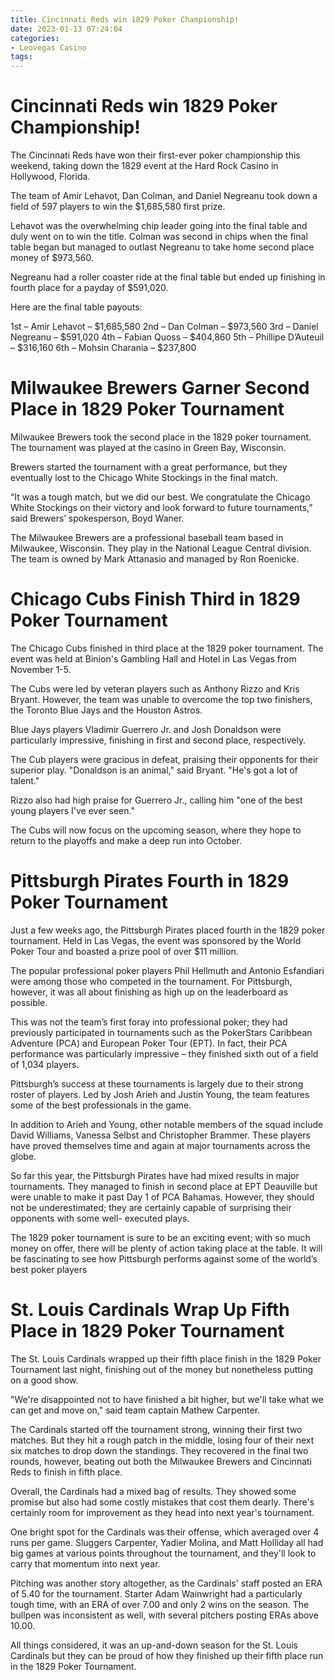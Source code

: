 ```yaml
---
title: Cincinnati Reds win 1829 Poker Championship!
date: 2023-01-13 07:24:04
categories:
- Leovegas Casino
tags:
---
```



#  Cincinnati Reds win 1829 Poker Championship!

The Cincinnati Reds have won their first-ever poker championship this weekend, taking down the 1829 event at the Hard Rock Casino in Hollywood, Florida.

The team of Amir Lehavot, Dan Colman, and Daniel Negreanu took down a field of 597 players to win the $1,685,580 first prize.

Lehavot was the overwhelming chip leader going into the final table and duly went on to win the title. Colman was second in chips when the final table began but managed to outlast Negreanu to take home second place money of $973,560.

Negreanu had a roller coaster ride at the final table but ended up finishing in fourth place for a payday of $591,020.

Here are the final table payouts:

1st – Amir Lehavot – $1,685,580
2nd – Dan Colman – $973,560
3rd – Daniel Negreanu – $591,020
4th – Fabian Quoss – $404,860
5th – Phillipe D’Auteuil – $316,160
6th – Mohsin Charania – $237,800

#  Milwaukee Brewers Garner Second Place in 1829 Poker Tournament

Milwaukee Brewers took the second place in the 1829 poker tournament. The tournament was played at the casino in Green Bay, Wisconsin.

Brewers started the tournament with a great performance, but they eventually lost to the Chicago White Stockings in the final match.

“It was a tough match, but we did our best. We congratulate the Chicago White Stockings on their victory and look forward to future tournaments,” said Brewers’ spokesperson, Boyd Waner.

The Milwaukee Brewers are a professional baseball team based in Milwaukee, Wisconsin. They play in the National League Central division. The team is owned by Mark Attanasio and managed by Ron Roenicke.

#  Chicago Cubs Finish Third in 1829 Poker Tournament

The Chicago Cubs finished in third place at the 1829 poker tournament. The event was held at Binion's Gambling Hall and Hotel in Las Vegas from November 1-5.

The Cubs were led by veteran players such as Anthony Rizzo and Kris Bryant. However, the team was unable to overcome the top two finishers, the Toronto Blue Jays and the Houston Astros.

Blue Jays players Vladimir Guerrero Jr. and Josh Donaldson were particularly impressive, finishing in first and second place, respectively.

The Cub players were gracious in defeat, praising their opponents for their superior play. "Donaldson is an animal," said Bryant. "He's got a lot of talent."

Rizzo also had high praise for Guerrero Jr., calling him "one of the best young players I've ever seen."

The Cubs will now focus on the upcoming season, where they hope to return to the playoffs and make a deep run into October.

#  Pittsburgh Pirates Fourth in 1829 Poker Tournament

Just a few weeks ago, the Pittsburgh Pirates placed fourth in the 1829 poker tournament. Held in Las Vegas, the event was sponsored by the World Poker Tour and boasted a prize pool of over $11 million.

The popular professional poker players Phil Hellmuth and Antonio Esfandiari were among those who competed in the tournament. For Pittsburgh, however, it was all about finishing as high up on the leaderboard as possible.

This was not the team’s first foray into professional poker; they had previously participated in tournaments such as the PokerStars Caribbean Adventure (PCA) and European Poker Tour (EPT). In fact, their PCA performance was particularly impressive – they finished sixth out of a field of 1,034 players.

Pittsburgh’s success at these tournaments is largely due to their strong roster of players. Led by Josh Arieh and Justin Young, the team features some of the best professionals in the game.

In addition to Arieh and Young, other notable members of the squad include David Williams, Vanessa Selbst and Christopher Brammer. These players have proved themselves time and again at major tournaments across the globe.

So far this year, the Pittsburgh Pirates have had mixed results in major tournaments. They managed to finish in second place at EPT Deauville but were unable to make it past Day 1 of PCA Bahamas. However, they should not be underestimated; they are certainly capable of surprising their opponents with some well- executed plays.

The 1829 poker tournament is sure to be an exciting event; with so much money on offer, there will be plenty of action taking place at the table. It will be fascinating to see how Pittsburgh performs against some of the world’s best poker players

#  St. Louis Cardinals Wrap Up Fifth Place in 1829 Poker Tournament

The St. Louis Cardinals wrapped up their fifth place finish in the 1829 Poker Tournament last night, finishing out of the money but nonetheless putting on a good show.

"We're disappointed not to have finished a bit higher, but we'll take what we can get and move on," said team captain Mathew Carpenter.

The Cardinals started off the tournament strong, winning their first two matches. But they hit a rough patch in the middle, losing four of their next six matches to drop down the standings. They recovered in the final two rounds, however, beating out both the Milwaukee Brewers and Cincinnati Reds to finish in fifth place.

Overall, the Cardinals had a mixed bag of results. They showed some promise but also had some costly mistakes that cost them dearly. There's certainly room for improvement as they head into next year's tournament.

One bright spot for the Cardinals was their offense, which averaged over 4 runs per game. Sluggers Carpenter, Yadier Molina, and Matt Holliday all had big games at various points throughout the tournament, and they'll look to carry that momentum into next year.

Pitching was another story altogether, as the Cardinals' staff posted an ERA of 5.40 for the tournament. Starter Adam Wainwright had a particularly tough time, with an ERA of over 7.00 and only 2 wins on the season. The bullpen was inconsistent as well, with several pitchers posting ERAs above 10.00.

All things considered, it was an up-and-down season for the St. Louis Cardinals but they can be proud of how they finished up their fifth place run in the 1829 Poker Tournament.